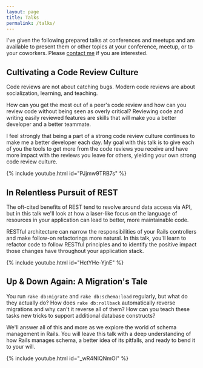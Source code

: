 ```yaml
---
layout: page
title: Talks
permalink: /talks/
---
```


I've given the following prepared talks at conferences and meetups and am
available to present them or other topics at your conference, meetup, or to your
coworkers. Please [contact me] if you are interested.

[contact me]: /contact

## Cultivating a Code Review Culture

Code reviews are not about catching bugs. Modern code reviews are about
socialization, learning, and teaching.

How can you get the most out of a peer's code review and how can you review code
without being seen as overly critical? Reviewing code and writing easily
reviewed features are skills that will make you a better developer and a better
teammate.

I feel strongly that being a part of a strong code review culture continues to
make me a better developer each day. My goal with this talk is to give each of
you the tools to get more from the code reviews you receive and have more impact
with the reviews you leave for others, yielding your own strong code review
culture.

{% include youtube.html id="PJjmw9TRB7s" %}

## In Relentless Pursuit of REST

The oft-cited benefits of REST tend to revolve around data access via API, but
in this talk we'll look at how a laser-like focus on the language of resources
in your application can lead to better, more maintainable code.

RESTful architecture can narrow the responsibilities of your Rails controllers
and make follow-on refactorings more natural. In this talk, you'll learn to
refactor code to follow RESTful principles and to identify the positive impact
those changes have throughout your application stack.

{% include youtube.html id="HctYHe-YjnE" %}

## Up & Down Again: A Migration's Tale

You run `rake db:migrate` and `rake db:schema:load` regularly, but what do they
actually do? How does `rake db:rollback` automatically reverse migrations and
why can't it reverse all of them? How can you teach these tasks new tricks to
support additional database constructs?

We'll answer all of this and more as we explore the world of schema management
in Rails. You will leave this talk with a deep understanding of how Rails
manages schema, a better idea of its pitfalls, and ready to bend it to your
will.

{% include youtube.html id="_wR4NIQNmOI" %}
